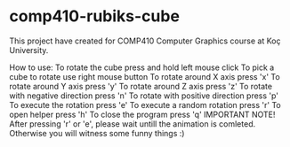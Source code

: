 # comp410-rubiks-cube

This project have created for COMP410 Computer Graphics course at Koç University. 

How to use: 
       To rotate the cube press and hold left mouse click
       To pick a cube to rotate use right mouse button
       To rotate around X axis press 'x'
       To rotate around Y axis press 'y'
       To rotate around Z axis press 'z'
       To rotate with negative direction press 'n'
       To rotate with positive direction press 'p'
       To execute the rotation press 'e'
       To execute a random rotation press 'r'
       To open helper press 'h'
       To close the program press 'q'
       IMPORTANT NOTE!
               After pressing 'r' or 'e', please wait untill the animation is comleted.
               Otherwise you will witness some funny things :)
